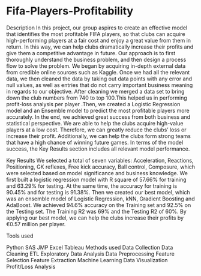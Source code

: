 # Fifa-Players-Profitability

Description
In this project, our group aspires to create an effective model that identifies the most profitable FIFA players, so that clubs can acquire high-performing players at a fair cost and enjoy a great value from them in return. In this way, we can help clubs dramatically increase their profits and give them a competitive advantage in future. Our approach is to first thoroughly understand the business problem, and then design a process flow to solve the problem. We began by acquiring in-depth external data from credible online sources such as Kaggle. Once we had all the relevant data, we then cleaned the data by taking out data points with any error and null values, as well as entries that do not carry important business meaning in regards to our objective. After cleaning we merged a data set to bring down the club numbers from 740 to top 100.This helped us in performing profit-loss analysis per player .Then, we created a Logistic Regression model and an Ensemble model to predict the most profitable players more accurately. In the end, we achieved great success from both business and statistical perspective. We are able to help the clubs acquire high-value players at a low cost. Therefore, we can greatly reduce the clubs’ loss or increase their profit. Additionally, we can help the clubs form strong teams that have a high chance of winning future games. In terms of the model success, the Key Results section includes all relevant model performance.

Key Results
We selected a total of seven variables: Acceleration, Reactions, Positioning, GK reflexes, Free kick accuracy, Ball control, Composure, which were selected based on model significance and business knowledge. We first built a logistic regression model with R square of 57.66% for training and 63.29% for testing. At the same time, the accuracy for training is 90.45% and for testing is 91.38%. Then we created our best model, which was an ensemble model of Logistic Regression, kNN, Gradient Boosting and AdaBoost. We achieved 94.6% accuracy on the Training set and 92.5% on the Testing set. The Training R2 was 69% and the Testing R2 of 60%. By applying our best model, we can help the clubs increase their profits by €0.57 million per player.

Tools used

Python
SAS JMP
Excel
Tableau
Methods used
Data Collection
Data Cleaning
ETL
Exploratory Data Analysis
Data Preprocessing
Feature Selection
Feature Extraction
Machine Learning
Data Visualization
Profit/Loss Analysis
